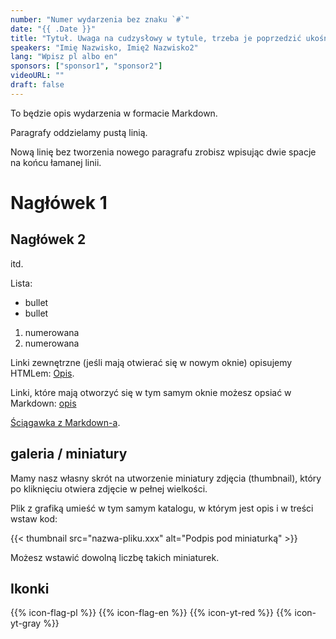 ```yaml
---
number: "Numer wydarzenia bez znaku `#`"
date: "{{ .Date }}"
title: "Tytuł. Uwaga na cudzysłowy w tytule, trzeba je poprzedzić ukośnikiem \"tak\" ."
speakers: "Imię Nazwisko, Imię2 Nazwisko2"
lang: "Wpisz pl albo en"
sponsors: ["sponsor1", "sponsor2"]
videoURL: ""
draft: false
---
```


To będzie opis wydarzenia w formacie Markdown.

Paragrafy oddzielamy pustą linią.

Nową linię bez tworzenia nowego paragrafu zrobisz wpisując dwie spacje   
na końcu łamanej linii.

# Nagłówek 1
## Nagłówek 2
itd.

Lista:

  * bullet
  * bullet

  1. numerowana
  2. numerowana

Linki zewnętrzne (jeśli mają otwierać się w nowym oknie) opisujemy HTMLem:
<a href="https:link" target="_blank">Opis</a>.

Linki, które mają otworzyć się w tym samym oknie możesz opsiać w Markdown: [opis](https://link)

<a href="https://docs.microsoft.com/pl-pl/contribute/how-to-write-use-markdown" target="_blank">Ściągawka z Markdown-a</a>.

## galeria / miniatury

Mamy nasz własny skrót na utworzenie miniatury zdjęcia (thumbnail), który po kliknięciu otwiera zdjęcie w pełnej wielkości.

Plik z grafiką umieść w tym samym katalogu, w którym jest opis i w treści wstaw kod:

{{< thumbnail src="nazwa-pliku.xxx" alt="Podpis pod miniaturką" >}}

Możesz wstawić dowolną liczbę takich miniaturek.

## Ikonki

{{% icon-flag-pl %}}
{{% icon-flag-en %}}
{{% icon-yt-red %}}
{{% icon-yt-gray %}}
